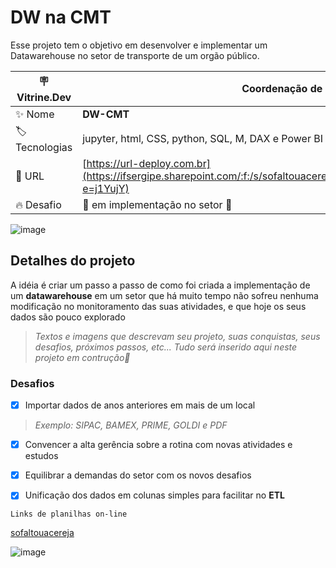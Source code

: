 # DW na CMT 

Esse projeto tem o objetivo em desenvolver e implementar um Datawarehouse no setor de transporte de um orgão público. 

| :placard: Vitrine.Dev | Coordenação de Manutenção e Trnasporte |
| -------------  | --- |
| :sparkles: Nome        | **DW-CMT**
| :label: Tecnologias | jupyter, html, CSS, python, SQL, M, DAX e Power BI
| :rocket: URL         | [https://url-deploy.com.br](https://ifsergipe.sharepoint.com/:f:/s/sofaltouacereja/Etle4GR7w6tIl0tdz1dmFx4BaxfwZxDxuzPFxGPcVLKXeA?e=j1YujY) |
| :fire: Desafio     | 🚧 em implementação no setor 🚧 |

![image](https://github.com/luanvsky/dw-cmt/assets/119130562/2c2bad44-1196-452e-9d25-2388d4176387)



## Detalhes do projeto

A idéia é criar um passo a passo de como foi criada a implementação de um **datawarehouse** em um setor que há muito tempo não sofreu nenhuma modificação no monitoramento das suas atividades, e que hoje os seus dados são pouco explorado


> _Textos e imagens que descrevam seu projeto, suas conquistas, seus desafios, próximos passos, etc..._
> _Tudo será inserido aqui neste projeto em contrução👷_ 


### Desafios


- [x] Importar dados de anos anteriores em mais de um local
> _Exemplo: SIPAC, BAMEX, PRIME, GOLDI e PDF_
- [x] Convencer a alta gerência sobre a rotina com novas atividades e estudos
- [x] Equilibrar a demandas do setor com os novos desafios
- [x] Unificação dos dados em colunas simples para facilitar no **ETL**



`Links de planilhas on-line `

 [sofaltouacereja](https://ifsergipe.sharepoint.com/:f:/s/sofaltouacereja/Etle4GR7w6tIl0tdz1dmFx4BaxfwZxDxuzPFxGPcVLKXeA?e=eJCcvf)


<!-- Inserir imagem com a #vitrinedev ao final do link -->
![image](http://www.ifs.edu.br/images/proad/2021/bot%C3%B5es_dadm/capa_DADM.png)

